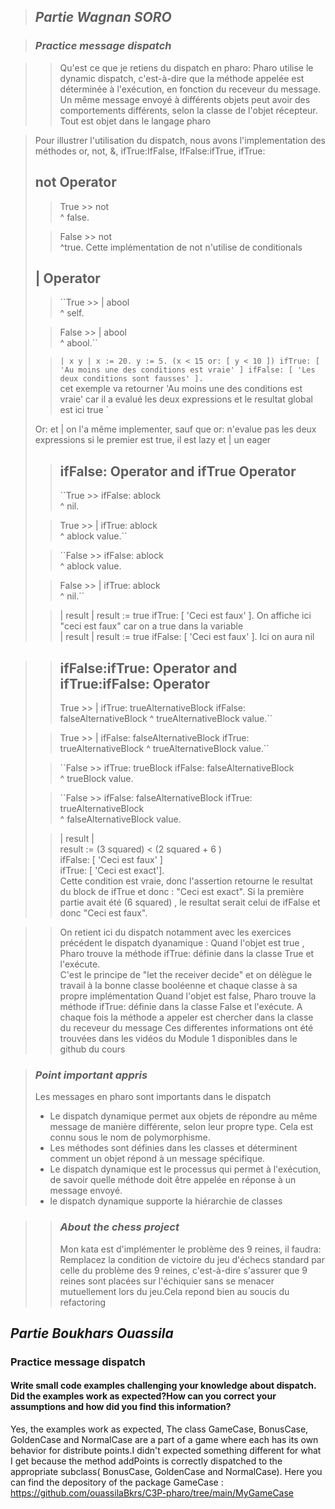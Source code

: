 > ## _Partie Wagnan SORO_

> ### _Practice message dispatch_

>>  Qu'est ce que je retiens du dispatch en pharo:
> Pharo utilise le dynamic dispatch, c'est-à-dire que la méthode appelée est déterminée à l'exécution, en fonction du receveur du message.
Un même message envoyé à différents objets peut avoir des comportements différents, selon la classe de l'objet récepteur.
> Tout est objet dans le langage pharo

> Pour illustrer l'utilisation du dispatch, nous avons l'implementation des méthodes or, not, &, ifTrue:IfFalse, IfFalse:ifTrue, ifTrue:  
> ## not Operator  
>  > True >> not  
>> ^ false.
>
> > False >> not  
>> ^true.
>Cette implémentation de not n'utilise de conditionals
> ## | Operator  
>  > ``True >> | abool  
>> ^ self.   
>
> >False >> | abool   
>> ^ abool.``  
>
> >``| x y |
x := 20.
y := 5.
(x < 15 or: [ y < 10 ])
ifTrue: [ 'Au moins une des conditions est vraie' ]
ifFalse: [ 'Les deux conditions sont fausses' ].
``  
>> cet exemple va retourner 'Au moins une des conditions est vraie' car il a evalué les deux expressions et le resultat global est ici true  `
>
> Or: et | on l'a même implementer, sauf que or: n'evalue pas les deux expressions si le premier est true, il est lazy et | un eager
>
> > ## ifFalse: Operator and ifTrue Operator
> > ``True >> ifFalse: ablock  
>> ^ nil.
>
> >True >> | ifTrue: ablock  
>> ^ ablock value.``  
>
> > ``False >> ifFalse: ablock  
>> ^ ablock value.
>
>
> >False >> | ifTrue: ablock  
>> ^ nil.``
>
> >| result |
result := true ifTrue: [ 'Ceci est faux' ]. On affiche ici "ceci est faux" car on a true dans la variable   
>| result |
result := true ifFalse: [ 'Ceci est faux' ]. Ici on aura nil   


> > ## ifFalse:ifTrue: Operator and ifTrue:ifFalse: Operator
> >True >> | ifTrue: trueAlternativeBlock ifFalse: falseAlternativeBlock
>> ^ trueAlternativeBlock value.``
>
> >True >> | ifFalse: falseAlternativeBlock ifTrue: trueAlternativeBlock
>> ^ trueAlternativeBlock value.``
>
> > ``False >> ifTrue: trueBlock ifFalse: falseAlternativeBlock  
>> ^ trueBlock value.
>
> > ``False >> ifFalse: falseAlternativeBlock ifTrue: trueAlternativeBlock  
>> ^ falseAlternativeBlock value.
>
> >| result |  
>result := (3 squared) < (2 squared + 6 )   
> ifFalse: [ 'Ceci est faux' ]  
>ifTrue: [ 'Ceci est exact'].   
Cette condition est vraie, donc l'assertion retourne le resultat du block de ifTrue et donc : "Ceci est exact". Si la première partie avait été (6 squared) , le resultat serait celui de ifFalse et donc "Ceci est faux".   

>> On retient ici du dispatch notamment  avec les exercices précédent le dispatch dyanamique :
> Quand l'objet est true , Pharo trouve la méthode ifTrue: définie dans la classe True et l'exécute.  
>C'est le principe de "let the receiver decide" et on délègue le travail à la bonne classe booléenne et chaque classe à sa propre implémentation
> Quand l'objet est  false, Pharo trouve la méthode ifTrue: définie dans la classe False et l'exécute. A chaque fois la méthode a appeler est chercher dans la classe du receveur du message
Ces differentes informations ont été trouvées dans les vidéos du Module 1 disponibles dans le github du cours

> ### _Point important appris_
> Les messages en pharo sont importants dans le dispatch
> - Le dispatch dynamique permet aux objets de répondre au même message de manière différente, selon leur propre type. Cela est connu sous le nom de polymorphisme.
> - Les méthodes sont définies dans les classes et déterminent comment un objet répond à un message spécifique.
> - Le dispatch dynamique est le processus qui permet à l'exécution, de savoir quelle méthode doit être appelée en réponse à un message envoyé.
> - le dispatch dynamique supporte la hiérarchie de classes    

>> ### _About the chess project_
> > Mon kata est d'implémenter le problème des 9 reines, il faudra: Remplacez la condition de victoire du jeu d'échecs standard par celle du problème des 9 reines,
> c'est-à-dire s'assurer que 9 reines sont placées sur l'échiquier sans se menacer mutuellement lors du jeu.Cela repond bien au soucis du refactoring


## _Partie Boukhars Ouassila_


### Practice message dispatch

#### Write small code examples challenging your knowledge about dispatch. Did the examples work as expected?How can you correct your assumptions and how did you find this information?

Yes, the examples work as expected, The class GameCase, BonusCase, GoldenCase and NormalCase are a part of a game
where each has its own behavior for distribute points.I didn't expected something different for what I get because
the method addPoints is correctly dispatched to the appropriate subclass( BonusCase, GoldenCase and NormalCase).
Here you can find the depository of the package GameCase : https://github.com/ouassilaBkrs/C3P-pharo/tree/main/MyGameCase
